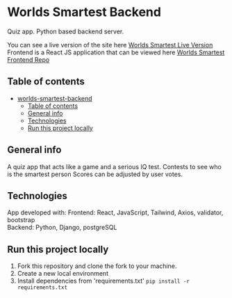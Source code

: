 # Worlds Smartest Backend

Quiz app. Python based backend server.

You can see a live version of the site here [Worlds Smartest Live Version](https://www.worlds-smartest.com) <br/>
Frontend is a React JS application that can be viewed here [Worlds Smartest Frontend Repo](https://github.com/webdesignsbytom/worlds-smartest-frontend)

## Table of contents

- [worlds-smartest-backend](#worlds-smartest-backend)
  - [Table of contents](#table-of-contents)
  - [General info](#general-info)
  - [Technologies](#technologies)
  - [Run this project locally](#run-this-project-locally)

## General info

A quiz app that acts like a game and a serious IQ test.
Contests to see who is the smartest person
Scores can be adjusted by user votes.

## Technologies

App developed with:
Frontend: React, JavaScript, Tailwind, Axios, validator, bootstrap <br/>
Backend: Python, Django, postgreSQL

## Run this project locally

1. Fork this repository and clone the fork to your machine.
2. Create a new local environment
3. Install dependencies from 'requirements.txt' `pip install -r requirements.txt`
